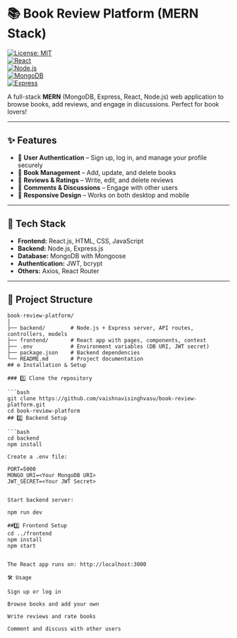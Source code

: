 # 📚 Book Review Platform (MERN Stack)

[![License: MIT](https://img.shields.io/badge/License-MIT-blue.svg)](LICENSE)  
[![React](https://img.shields.io/badge/React-17.0.2-blue?logo=react&logoColor=white)](https://reactjs.org/)  
[![Node.js](https://img.shields.io/badge/Node.js-18-green?logo=node.js&logoColor=white)](https://nodejs.org/)  
[![MongoDB](https://img.shields.io/badge/MongoDB-6.0-green?logo=mongodb&logoColor=white)](https://www.mongodb.com/)  
[![Express](https://img.shields.io/badge/Express-4.18.2-black?logo=express&logoColor=white)](https://expressjs.com/)  

A full-stack **MERN** (MongoDB, Express, React, Node.js) web application to browse books, add reviews, and engage in discussions. Perfect for book lovers!  

---

## ✨ Features

- 🔐 **User Authentication** – Sign up, log in, and manage your profile securely  
- 📖 **Book Management** – Add, update, and delete books  
- 📝 **Reviews & Ratings** – Write, edit, and delete reviews  
- 💬 **Comments & Discussions** – Engage with other users  
- 📱 **Responsive Design** – Works on both desktop and mobile  

---

## 🧩 Tech Stack

- **Frontend:** React.js, HTML, CSS, JavaScript  
- **Backend:** Node.js, Express.js  
- **Database:** MongoDB with Mongoose  
- **Authentication:** JWT, bcrypt  
- **Others:** Axios, React Router  

---

## 📂 Project Structure

```plaintext
book-review-platform/
│
├── backend/        # Node.js + Express server, API routes, controllers, models
├── frontend/       # React app with pages, components, context
├── .env            # Environment variables (DB URI, JWT secret)
├── package.json    # Backend dependencies
└── README.md       # Project documentation
## ⚙️ Installation & Setup

### 1️⃣ Clone the repository

```bash
git clone https://github.com/vaishnavisinghvasu/book-review-platform.git
cd book-review-platform
## 2️⃣ Backend Setup

```bash
cd backend
npm install

Create a .env file:

PORT=5000
MONGO_URI=<Your MongoDB URI>
JWT_SECRET=<Your JWT Secret>


Start backend server:

npm run dev

##3️⃣ Frontend Setup
cd ../frontend
npm install
npm start


The React app runs on: http://localhost:3000

🛠️ Usage

Sign up or log in

Browse books and add your own

Write reviews and rate books

Comment and discuss with other users


